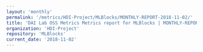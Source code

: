 ```yaml
---
layout: 'monthly'
permalink: '/metrics/HDI-Project/MLBlocks/MONTHLY-REPORT-2018-11-02/'
title: 'DAI Lab OSS Metrics Metrics report for MLBlocks | MONTHLY-REPORT-2018-11-02'
organization: 'HDI-Project'
repository: 'MLBlocks'
current_date: '2018-11-02'
---
```

